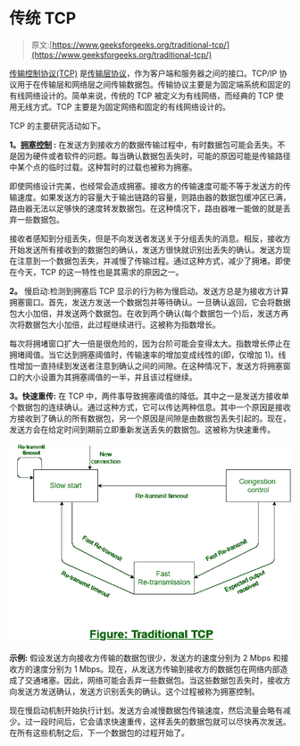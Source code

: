 # 传统 TCP

> 原文:[https://www.geeksforgeeks.org/traditional-tcp/](https://www.geeksforgeeks.org/traditional-tcp/)

[传输控制协议(TCP)](https://www.geeksforgeeks.org/services-and-segment-structure-in-tcp/) 是[传输层协议](https://www.geeksforgeeks.org/tcp-and-udp-in-transport-layer/)，作为客户端和服务器之间的接口。TCP/IP 协议用于在传输层和网络层之间传输数据包。传输协议主要是为固定端系统和固定的有线网络设计的。简单来说，传统的 TCP 被定义为有线网络，而经典的 TCP 使用无线方式。TCP 主要是为固定网络和固定的有线网络设计的。

TCP 的主要研究活动如下。

**1。[拥塞控制](https://www.geeksforgeeks.org/tcp-congestion-control/) :**
在发送方到接收方的数据传输过程中，有时数据包可能会丢失。不是因为硬件或者软件的问题。每当确认数据包丢失时，可能的原因可能是传输路径中某个点的临时过载。这种暂时的过载也被称为拥塞。

即使网络设计完美，也经常会造成拥塞。接收方的传输速度可能不等于发送方的传输速度。如果发送方的容量大于输出链路的容量，则路由器的数据包缓冲区已满，路由器无法以足够快的速度转发数据包。在这种情况下，路由器唯一能做的就是丢弃一些数据包。

接收者感知到分组丢失，但是不向发送者发送关于分组丢失的消息。相反，接收方开始发送所有接收到的数据包的确认，发送方很快就识别出丢失的确认。发送方现在注意到一个数据包丢失，并减慢了传输过程。通过这种方式，减少了拥堵。即使在今天，TCP 的这一特性也是其需求的原因之一。

**2。**
慢启动:检测到拥塞后 TCP 显示的行为称为慢启动。发送方总是为接收方计算拥塞窗口。首先，发送方发送一个数据包并等待确认。一旦确认返回，它会将数据包大小加倍，并发送两个数据包。在收到两个确认(每个数据包一个)后，发送方再次将数据包大小加倍，此过程继续进行。这被称为指数增长。

每次将拥堵窗口扩大一倍是很危险的，因为台阶可能会变得太大。指数增长停止在拥堵阈值。当它达到拥塞阈值时，传输速率的增加变成线性的(即，仅增加 1)。线性增加一直持续到发送者注意到确认之间的间隙。在这种情况下，发送方将拥塞窗口的大小设置为其拥塞阈值的一半，并且该过程继续。

**3。快速重传:**
在 TCP 中，两件事导致拥塞阈值的降低。其中之一是发送方接收单个数据包的连续确认。通过这种方式，它可以传达两种信息。其中一个原因是接收方接收到了确认的所有数据包，另一个原因是间隙是由数据包丢失引起的。现在，发送方会在给定时间到期前立即重新发送丢失的数据包。这被称为快速重传。

![](img/b1042275f5d183c93c1e73f6b166d2bd.png)

**示例:**
假设发送方向接收方传输的数据包很少，发送方的速度分别为 2 Mbps 和接收方的速度分别为 1 Mbps。现在，从发送方传输到接收方的数据包在网络内部造成了交通堵塞。因此，网络可能会丢弃一些数据包。当这些数据包丢失时，接收方向发送方发送确认，发送方识别丢失的确认。这个过程被称为拥塞控制。

现在慢启动机制开始执行计划。发送方会减慢数据包传输速度，然后流量会略有减少。过一段时间后，它会请求快速重传，这样丢失的数据包就可以尽快再次发送。在所有这些机制之后，下一个数据包的过程开始了。